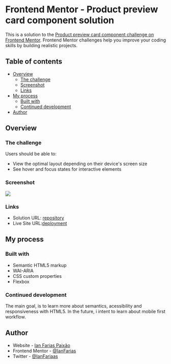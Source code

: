 # Frontend Mentor - Product preview card component solution

This is a solution to the [Product preview card component challenge on Frontend Mentor](https://www.frontendmentor.io/challenges/product-preview-card-component-GO7UmttRfa). Frontend Mentor challenges help you improve your coding skills by building realistic projects. 

## Table of contents

- [Overview](#overview)
  - [The challenge](#the-challenge)
  - [Screenshot](#screenshot)
  - [Links](#links)
- [My process](#my-process)
  - [Built with](#built-with)
  - [Continued development](#continued-development)
- [Author](#author)

## Overview

### The challenge

Users should be able to:

- View the optimal layout depending on their device's screen size
- See hover and focus states for interactive elements

### Screenshot

![](./image.jpg)

### Links

- Solution URL: [repository](https://github.com/IanFarias/product-preview-card-component-main)
- Live Site URL:[deployment](https://ianfarias.github.io/product-preview-card-component-main/)

## My process

### Built with

- Semantic HTML5 markup
- WAI-ARIA
- CSS custom properties
- Flexbox


### Continued development

The main goal, is to learn more about semantics, acessibility and responsiveness with HTML5. In the future, i intent to learn about mobile first workflow.


## Author

- Website - [Ian Farias Paixão](https://www.linkedin.com/in/ianfariaspaix%C3%A3o/)
- Frontend Mentor - [@IanFarias](https://www.frontendmentor.io/profile/IanFarias)
- Twitter - [@IanFariaas](https://twitter.com/IanFariaas)

